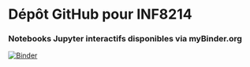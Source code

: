 # Dépôt GitHub pour INF8214

### Notebooks Jupyter interactifs disponibles via myBinder.org
[![Binder](https://mybinder.org/badge_logo.svg)](https://mybinder.org/v2/gh/mathieulemieux/INF8214_Labo/HEAD)